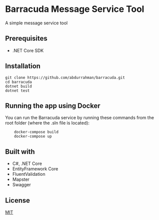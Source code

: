 # Barracuda Message Service Tool

A simple message service tool

## Prerequisites

* .NET Core SDK

## Installation

```shell
git clone https://github.com/abdurrahman/barracuda.git
cd barracuda
dotnet build
dotnet test
```

## Running the app using Docker

You can run the Barracuda service by running these commands from the root folder (where the .sln file is located):

```
    docker-compose build
    docker-compose up
```

## Built with

* C#, .NET Core
* EntityFramework Core
* FluentValidation
* Mapster
* Swagger

## License
[MIT](LICENSE.md)
